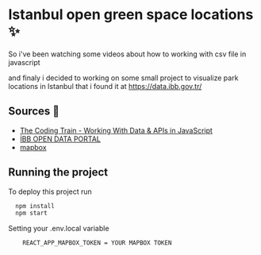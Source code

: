 # Istanbul open green space locations ✨

So i've been watching some videos about
how to working with csv file in javascript

and finaly i decided to working on some small project
to visualize park locations in Istanbul that i found it at
https://data.ibb.gov.tr/


## Sources 🐚

 - [The Coding Train - Working With Data & APIs in JavaScript](https://www.youtube.com/watch?v=RfMkdvN-23o)
 - [İBB OPEN DATA PORTAL](https://data.ibb.gov.tr/en/)
 - [mapbox](https://bulldogjob.com/news/449-how-to-write-a-good-readme-for-your-github-project)

  
## Running the project

To deploy this project run

```bash
  npm install
  npm start
```

Setting your .env.local variable

```bash
    REACT_APP_MAPBOX_TOKEN = YOUR MAPBOX TOKEN
```

  

